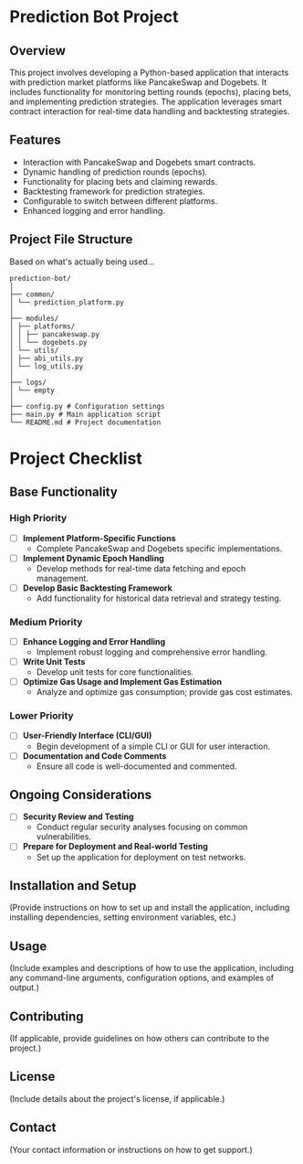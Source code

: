 # Prediction Bot Project

## Overview
This project involves developing a Python-based application that interacts with prediction market platforms like PancakeSwap and Dogebets. It includes functionality for monitoring betting rounds (epochs), placing bets, and implementing prediction strategies. The application leverages smart contract interaction for real-time data handling and backtesting strategies.

## Features
- Interaction with PancakeSwap and Dogebets smart contracts.
- Dynamic handling of prediction rounds (epochs).
- Functionality for placing bets and claiming rewards.
- Backtesting framework for prediction strategies.
- Configurable to switch between different platforms.
- Enhanced logging and error handling.

## Project File Structure
Based on what's actually being used...
````
prediction-bot/
│
├── common/ 
│ └── prediction_platform.py
│
├── modules/
│ ├── platforms/
│ │ ├── pancakeswap.py
│ │ └── dogebets.py
│ └── utils/
│ ├── abi_utils.py
│ └── log_utils.py
│
├── logs/
│ └── empty
│
├── config.py # Configuration settings
├── main.py # Main application script
└── README.md # Project documentation
````


# Project Checklist

## Base Functionality

### High Priority
- [ ] **Implement Platform-Specific Functions**
  - Complete PancakeSwap and Dogebets specific implementations.
- [ ] **Implement Dynamic Epoch Handling**
  - Develop methods for real-time data fetching and epoch management.
- [ ] **Develop Basic Backtesting Framework**
  - Add functionality for historical data retrieval and strategy testing.

### Medium Priority
- [ ] **Enhance Logging and Error Handling**
  - Implement robust logging and comprehensive error handling.
- [ ] **Write Unit Tests**
  - Develop unit tests for core functionalities.
- [ ] **Optimize Gas Usage and Implement Gas Estimation**
  - Analyze and optimize gas consumption; provide gas cost estimates.

### Lower Priority
- [ ] **User-Friendly Interface (CLI/GUI)**
  - Begin development of a simple CLI or GUI for user interaction.
- [ ] **Documentation and Code Comments**
  - Ensure all code is well-documented and commented.

## Ongoing Considerations
- [ ] **Security Review and Testing**
  - Conduct regular security analyses focusing on common vulnerabilities.
- [ ] **Prepare for Deployment and Real-world Testing**
  - Set up the application for deployment on test networks.


## Installation and Setup
(Provide instructions on how to set up and install the application, including installing dependencies, setting environment variables, etc.)

## Usage
(Include examples and descriptions of how to use the application, including any command-line arguments, configuration options, and examples of output.)

## Contributing
(If applicable, provide guidelines on how others can contribute to the project.)

## License
(Include details about the project's license, if applicable.)

## Contact
(Your contact information or instructions on how to get support.)
